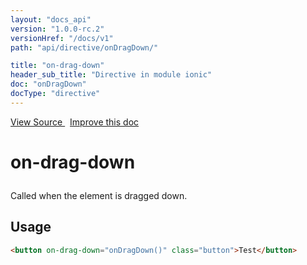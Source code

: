 ```yaml
---
layout: "docs_api"
version: "1.0.0-rc.2"
versionHref: "/docs/v1"
path: "api/directive/onDragDown/"

title: "on-drag-down"
header_sub_title: "Directive in module ionic"
doc: "onDragDown"
docType: "directive"
---
```


<div class="improve-docs">
  <a href='http://github.com/driftyco/ionic/tree/1.x/js/angular/directive/gesture.js#L140'>
    View Source
  </a>
  &nbsp;
  <a href='http://github.com/driftyco/ionic/edit/master/js/angular/directive/gesture.js#L140'>
    Improve this doc
  </a>
</div>




<h1 class="api-title">

  on-drag-down



</h1>





Called when the element is dragged down.








  
<h2 id="usage">Usage</h2>
  
```html
<button on-drag-down="onDragDown()" class="button">Test</button>
```
  
  

  





